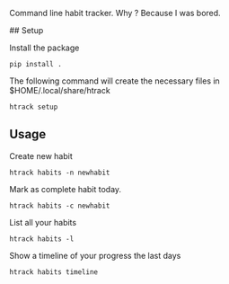Command line habit tracker. Why ? Because I was bored.

## Setup

Install the package

`pip install .`

The following command will create the necessary files in $HOME/.local/share/htrack

`htrack setup`

## Usage 

Create new habit

`htrack habits -n newhabit`

Mark as complete habit today.

`htrack habits -c newhabit`

List all your habits

`htrack habits -l`

Show a timeline of your progress the last days

`htrack habits timeline`

